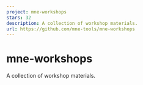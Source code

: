 ```yaml
---
project: mne-workshops
stars: 32
description: A collection of workshop materials.
url: https://github.com/mne-tools/mne-workshops
---
```


mne-workshops
=============

A collection of workshop materials.
